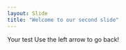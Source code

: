 ```yaml
---
layout: Slide
title: "Welcome to our second slide"
---
```

Your test
Use the left arrow to go back!
